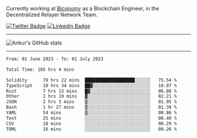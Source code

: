Currently working at [Biconomy](https://biconomy.io/) as a Blockchain Engineer, in the Decentralized Relayer Network Team.

 [![Twitter Badge](https://img.shields.io/badge/-@ankurdubey521-1ca0f1?style=flat-square&labelColor=1ca0f1&logo=twitter&logoColor=white&link=https://twitter.com/ankurdubey521)](https://twitter.com/ankurdubey521) [![Linkedin Badge](https://img.shields.io/badge/-ankurdubey521-blue?style=flat-square&logo=Linkedin&logoColor=white&link=https://www.linkedin.com/in/ankurdubey521/)](https://www.linkedin.com/in/ankurdubey521/)

<hr/>

![Ankur's GitHub stats](https://github-readme-stats.vercel.app/api?username=ankurdubey521&count_private=true&theme=radical)

<hr/>

<!--START_SECTION:waka-->

```txt
From: 01 June 2023 - To: 01 July 2023

Total Time: 105 hrs 4 mins

Solidity      79 hrs 22 mins  ███████████████████░░░░░░   75.54 %
TypeScript    10 hrs 34 mins  ██▓░░░░░░░░░░░░░░░░░░░░░░   10.07 %
Rust          7 hrs 13 mins   █▓░░░░░░░░░░░░░░░░░░░░░░░   06.88 %
Other         2 hrs 19 mins   ▓░░░░░░░░░░░░░░░░░░░░░░░░   02.21 %
JSON          2 hrs 3 mins    ▒░░░░░░░░░░░░░░░░░░░░░░░░   01.95 %
Bash          1 hr 27 mins    ▒░░░░░░░░░░░░░░░░░░░░░░░░   01.39 %
YAML          54 mins         ▒░░░░░░░░░░░░░░░░░░░░░░░░   00.86 %
Text          25 mins         ░░░░░░░░░░░░░░░░░░░░░░░░░   00.40 %
CSV           18 mins         ░░░░░░░░░░░░░░░░░░░░░░░░░   00.29 %
TOML          16 mins         ░░░░░░░░░░░░░░░░░░░░░░░░░   00.26 %
```

<!--END_SECTION:waka-->
